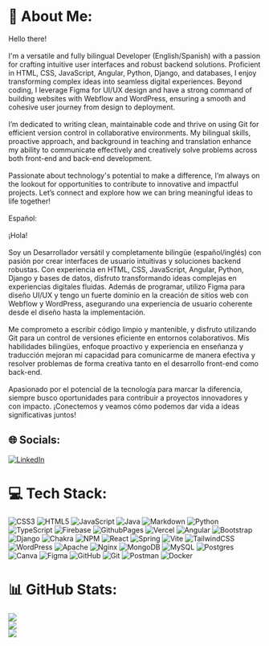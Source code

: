 # 💫 About Me:
Hello there!<br><br>I'm a versatile and fully bilingual Developer (English/Spanish) with a passion for crafting intuitive user interfaces and robust backend solutions. Proficient in HTML, CSS, JavaScript, Angular, Python, Django, and databases, I enjoy transforming complex ideas into seamless digital experiences. Beyond coding, I leverage Figma for UI/UX design and have a strong command of building websites with Webflow and WordPress, ensuring a smooth and cohesive user journey from design to deployment.<br><br>I’m dedicated to writing clean, maintainable code and thrive on using Git for efficient version control in collaborative environments. My bilingual skills, proactive approach, and background in teaching and translation enhance my ability to communicate effectively and creatively solve problems across both front-end and back-end development.<br><br>Passionate about technology's potential to make a difference, I’m always on the lookout for opportunities to contribute to innovative and impactful projects. Let’s connect and explore how we can bring meaningful ideas to life together!<br><br>Español:<br><br>¡Hola!<br><br>Soy un Desarrollador versátil y completamente bilingüe (español/inglés) con pasión por crear interfaces de usuario intuitivas y soluciones backend robustas. Con experiencia en HTML, CSS, JavaScript, Angular, Python, Django y bases de datos, disfruto transformando ideas complejas en experiencias digitales fluidas. Además de programar, utilizo Figma para diseño UI/UX y tengo un fuerte dominio en la creación de sitios web con Webflow y WordPress, asegurando una experiencia de usuario coherente desde el diseño hasta la implementación.<br><br>Me comprometo a escribir código limpio y mantenible, y disfruto utilizando Git para un control de versiones eficiente en entornos colaborativos. Mis habilidades bilingües, enfoque proactivo y experiencia en enseñanza y traducción mejoran mi capacidad para comunicarme de manera efectiva y resolver problemas de forma creativa tanto en el desarrollo front-end como back-end.<br><br>Apasionado por el potencial de la tecnología para marcar la diferencia, siempre busco oportunidades para contribuir a proyectos innovadores y con impacto. ¡Conectemos y veamos cómo podemos dar vida a ideas significativas juntos!


## 🌐 Socials:
[![LinkedIn](https://img.shields.io/badge/LinkedIn-%230077B5.svg?logo=linkedin&logoColor=white)](https://linkedin.com/in/ed-esquivel) 

# 💻 Tech Stack:
![CSS3](https://img.shields.io/badge/css3-%231572B6.svg?style=plastic&logo=css3&logoColor=white) ![HTML5](https://img.shields.io/badge/html5-%23E34F26.svg?style=plastic&logo=html5&logoColor=white) ![JavaScript](https://img.shields.io/badge/javascript-%23323330.svg?style=plastic&logo=javascript&logoColor=%23F7DF1E) ![Java](https://img.shields.io/badge/java-%23ED8B00.svg?style=plastic&logo=openjdk&logoColor=white) ![Markdown](https://img.shields.io/badge/markdown-%23000000.svg?style=plastic&logo=markdown&logoColor=white) ![Python](https://img.shields.io/badge/python-3670A0?style=plastic&logo=python&logoColor=ffdd54) ![TypeScript](https://img.shields.io/badge/typescript-%23007ACC.svg?style=plastic&logo=typescript&logoColor=white) ![Firebase](https://img.shields.io/badge/firebase-%23039BE5.svg?style=plastic&logo=firebase) ![GithubPages](https://img.shields.io/badge/github%20pages-121013?style=plastic&logo=github&logoColor=white) ![Vercel](https://img.shields.io/badge/vercel-%23000000.svg?style=plastic&logo=vercel&logoColor=white) ![Angular](https://img.shields.io/badge/angular-%23DD0031.svg?style=plastic&logo=angular&logoColor=white) ![Bootstrap](https://img.shields.io/badge/bootstrap-%238511FA.svg?style=plastic&logo=bootstrap&logoColor=white) ![Django](https://img.shields.io/badge/django-%23092E20.svg?style=plastic&logo=django&logoColor=white) ![Chakra](https://img.shields.io/badge/chakra-%234ED1C5.svg?style=plastic&logo=chakraui&logoColor=white) ![NPM](https://img.shields.io/badge/NPM-%23CB3837.svg?style=plastic&logo=npm&logoColor=white) ![React](https://img.shields.io/badge/react-%2320232a.svg?style=plastic&logo=react&logoColor=%2361DAFB) ![Spring](https://img.shields.io/badge/spring-%236DB33F.svg?style=plastic&logo=spring&logoColor=white) ![Vite](https://img.shields.io/badge/vite-%23646CFF.svg?style=plastic&logo=vite&logoColor=white) ![TailwindCSS](https://img.shields.io/badge/tailwindcss-%2338B2AC.svg?style=plastic&logo=tailwind-css&logoColor=white) ![WordPress](https://img.shields.io/badge/WordPress-%23117AC9.svg?style=plastic&logo=WordPress&logoColor=white) ![Apache](https://img.shields.io/badge/apache-%23D42029.svg?style=plastic&logo=apache&logoColor=white) ![Nginx](https://img.shields.io/badge/nginx-%23009639.svg?style=plastic&logo=nginx&logoColor=white) ![MongoDB](https://img.shields.io/badge/MongoDB-%234ea94b.svg?style=plastic&logo=mongodb&logoColor=white) ![MySQL](https://img.shields.io/badge/mysql-4479A1.svg?style=plastic&logo=mysql&logoColor=white) ![Postgres](https://img.shields.io/badge/postgres-%23316192.svg?style=plastic&logo=postgresql&logoColor=white) ![Canva](https://img.shields.io/badge/Canva-%2300C4CC.svg?style=plastic&logo=Canva&logoColor=white) ![Figma](https://img.shields.io/badge/figma-%23F24E1E.svg?style=plastic&logo=figma&logoColor=white) ![GitHub](https://img.shields.io/badge/github-%23121011.svg?style=plastic&logo=github&logoColor=white) ![Git](https://img.shields.io/badge/git-%23F05033.svg?style=plastic&logo=git&logoColor=white) ![Postman](https://img.shields.io/badge/Postman-FF6C37?style=plastic&logo=postman&logoColor=white) ![Docker](https://img.shields.io/badge/docker-%230db7ed.svg?style=plastic&logo=docker&logoColor=white)
# 📊 GitHub Stats:
![](https://github-readme-stats.vercel.app/api?username=EdEsquivel&theme=github_dark&hide_border=false&include_all_commits=true&count_private=false)<br/>
![](https://github-readme-streak-stats.herokuapp.com/?user=EdEsquivel&theme=github_dark&hide_border=false)<br/>
![](https://github-readme-stats.vercel.app/api/top-langs/?username=EdEsquivel&theme=github_dark&hide_border=false&include_all_commits=true&count_private=false&layout=compact)
